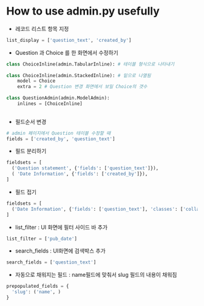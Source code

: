 # How to use admin.py usefully 

* 레코드 리스트 항목 지정

~~~python
list_display = ['question_text', 'created_by']
~~~

* Question 과 Choice 를 한 화면에서 수정하기

~~~python
class ChoiceInline(admin.TabularInline): # 테이블 형식으로 나타내기
    
class ChoiceInline(admin.StackedInline): # 밑으로 나열됨
    model = Choice
    extra = 2 # Question 변경 화면에서 보일 Choice의 갯수
    
class QuestionAdmin(admin.ModelAdmin):
    inlines = [ChoiceInline]
    

~~~

* 필드순서 변경

~~~python
# admin 페이지에서 Question 테이블 수정할 때
fields = ['created_by', 'question_text']
~~~

* 필드 분리하기

~~~python
fieldsets = [
  ('Question statement', {'fields': ['question_text']}),
  ( 'Date Information', {'fields': ['created_by']}),
]
~~~

* 필드 접기

~~~python
fieldsets = [
  ('Date Information', {'fields': ['question_text'], 'classes': ['collapse']}),
]
~~~

* list_filter : UI 화면에 필터 사이드 바 추가

~~~python
list_filter = ['pub_date']
~~~

* search_fields : UI화면에 검색박스 추가

~~~python
search_fields = ['question_text']
~~~
* 자동으로 채워지는 필드 : name필드에 맞춰서 slug 필드의 내용이 채워짐

~~~python
prepopulated_fields = {
  'slug': ('name', )
}
~~~


